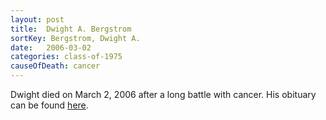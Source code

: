 ```yaml
---
layout: post
title:  Dwight A. Bergstrom
sortKey: Bergstrom, Dwight A.
date:   2006-03-02
categories: class-of-1975
causeOfDeath: cancer
---
```

Dwight died on March 2, 2006 after a long battle with cancer. His obituary can be found [here](http://tinyurl.com/qhbh4zd).
